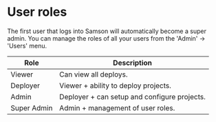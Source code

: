 # User roles

The first user that logs into Samson will automatically become a super admin.
You can manage the roles of all your users from the 'Admin' -> 'Users' menu.

Role | Description
--- | ---
Viewer | Can view all deploys.
Deployer | Viewer + ability to deploy projects.
Admin | Deployer + can setup and configure projects.
Super Admin | Admin + management of user roles.
